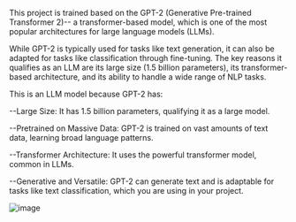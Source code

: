 This project is trained based on the GPT-2 (Generative Pre-trained Transformer 2)-- a transformer-based model, which is one of the most popular architectures for large language models (LLMs).

While GPT-2 is typically used for tasks like text generation, it can also be adapted for tasks like classification through fine-tuning. The key reasons it qualifies as an LLM are its large size (1.5 billion parameters), its transformer-based architecture, and its ability to handle a wide range of NLP tasks.

This is an LLM model because GPT-2 has:

--Large Size: It has 1.5 billion parameters, qualifying it as a large model.

--Pretrained on Massive Data: GPT-2 is trained on vast amounts of text data, learning broad language patterns.

--Transformer Architecture: It uses the powerful transformer model, common in LLMs.

--Generative and Versatile: GPT-2 can generate text and is adaptable for tasks like text classification, which you are using in your project.


![image](https://github.com/user-attachments/assets/837cb61d-c04c-4e78-9b67-2ed5c3d1022b)






